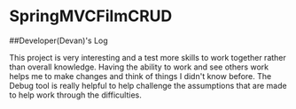 # SpringMVCFilmCRUD


##Developer(Devan)'s Log

This project is very interesting and a test more skills to work together rather than
overall knowledge. Having the ability to work and see others work helps me to make changes and think of things I didn't know before.
The Debug tool is really helpful to help challenge the assumptions that are made to help work through the difficulties.